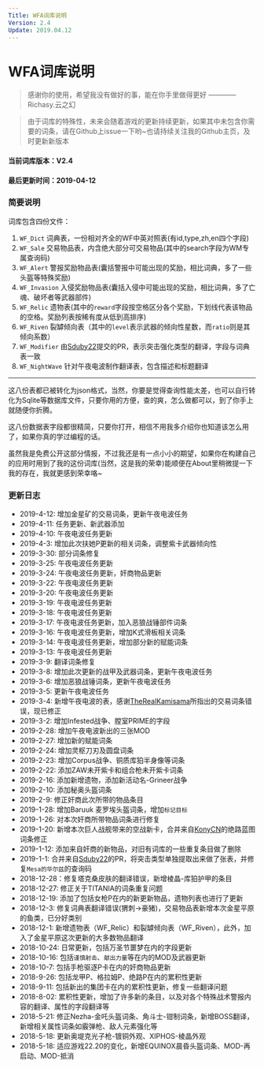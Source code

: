 ```yaml
---
Title: WFA词库说明
Version: 2.4
Update: 2019.04.12
---
```


# WFA词库说明
> 感谢你的使用，希望我没有做好的事，能在你手里做得更好
———— Richasy.云之幻

> 由于词库的特殊性，未来会随着游戏的更新持续更新，如果其中未包含你需要的词条，请在Github上issue一下哟~也请持续关注我的Github主页，及时更新新版本

#### 当前词库版本：V2.4
#### 最后更新时间：2019-04-12

### 简要说明
词库包含四份文件：
1. `WF_Dict` 词典表，一份相对齐全的WF中英对照表(有id,type,zh,en四个字段)
2. `WF_Sale` 交易物品表，内含绝大部分可交易物品(其中的search字段为WM专属查询码)
3. `WF_Alert` 警报奖励物品表(囊括警报中可能出现的奖励，相比词典，多了一些头盔等特殊奖励)
4. `WF_Invasion` 入侵奖励物品表(囊括入侵中可能出现的奖励，相比词典，多了亡魂、破坏者等武器部件)
5. `WF_Relic` 遗物表(其中的`reward`字段按空格区分各个奖励，下划线代表该物品的空格。奖励列表按稀有度从低到高排序)
6. `WF_Riven` 裂罅倾向表（其中的`level`表示武器的倾向性星数，而`ratio`则是其倾向系数）
7. `WF_Modifier` 由[Sduby22](https://github.com/Sduby22)提交的PR，表示突击强化类型的翻译，字段与词典表一致
8. `WF_NightWave` 针对午夜电波制作翻译表，包含描述和标题翻译
___
这八份表都已被转化为json格式，当然，你要是觉得查询性能太差，也可以自行转化为Sqlite等数据库文件，只要你用的方便，查的爽，怎么做都可以，到了你手上就随便你折腾。

这八份数据表字段都很精简，只要你打开，相信不用我多介绍你也知道该怎么用了，如果你真的学过编程的话。

虽然我是免费公开这部分情报，不过我还是有一点小小的期望，如果你在构建自己的应用时用到了我的这份词库(当然，这是我的荣幸)能顺便在About里稍微提一下我的存在，我就更感到荣幸咯~

### 更新日志

* 2019-4-12: 增加金星矿的交易词条，更新午夜电波任务
* 2019-4-11: 任务更新、新武器添加
* 2019-4-10: 午夜电波任务更新
* 2019-4-3: 增加此次扶她P更新的相关词条，调整紫卡武器倾向性
* 2019-3-30: 部分词条修复
* 2019-3-25: 午夜电波任务更新
* 2019-3-24: 午夜电波任务更新，奸商物品更新
* 2019-3-22: 午夜电波任务更新
* 2019-3-20: 午夜电波任务更新
* 2019-3-19: 午夜电波任务更新
* 2019-3-18: 午夜电波任务更新
* 2019-3-17: 午夜电波任务更新，加入恶狼战锤部件词条
* 2019-3-16: 午夜电波任务更新，增加K式滑板相关词条
* 2019-3-14: 午夜电波任务更新，增加部分新的赋能词条
* 2019-3-13: 午夜电波任务更新
* 2019-3-9: 翻译词条修复
* 2019-3-8: 增加此次更新的战甲及武器词条，更新午夜电波任务
* 2019-3-6: 增加恶狼战锤词条，更新午夜电波任务
* 2019-3-5: 更新午夜电波任务
* 2019-3-4: 新增午夜电波的表，感谢[TheRealKamisama](https://github.com/TheRealKamisama)所指出的交易词条错误，现已修正
* 2019-3-2: 增加Infested战争、膛室PRIME的字段
* 2019-2-28: 增加午夜电波新出的三张MOD
* 2019-2-27: 增加新的赋能词条
* 2019-2-24: 增加灵枢刀刃及圆盘词条
* 2019-2-23: 增加Corpus战争、铜质库狛半身像等词条
* 2019-2-22: 添加ZAW未开紫卡和组合枪未开紫卡词条
* 2019-2-16: 添加新增遗物，添加新活动名-Grineer战争
* 2019-2-10: 添加秘奥头盔词条
* 2019-2-9: 修正奸商此次所带的物品条目
* 2019-1-28: 增加Baruuk 麦罗埃头盔词条，增加`标记目标`
* 2019-1-26: 对本次奸商所带物品词条进行修复
* 2019-1-20: 新增本次巨人战舰带来的空战新卡，合并来自[KonyCN](https://github.com/KonyCN)的绝路蓝图词条修正
* 2019-1-12: 添加来自奸商的新物品，对旧有词库的一些重复条目做了删除
* 2019-1-1: 合并来自[Sduby22](https://github.com/Sduby22)的PR，将突击类型单独提取出来做了张表，并修复`Mesa的华尔兹`的查询码
* 2018-12-28：修复塔克桑皮肤的翻译错误，新增棱晶-库狛护甲的条目
* 2018-12-27: 修正关于TITANIA的词条重复问题
* 2018-12-19: 添加了包括女枪P在内的新更新物品，遗物列表也进行了更新
* 2018-12-3: 修复词典表翻译错误(猬刺->豪猪)，交易物品表新增本次金星平原的鱼类，已分好类别
* 2018-12-1: 新增遗物表（WF_Relic）和裂罅倾向表（WF_Riven），此外，加入了金星平原这次更新的大多数物品翻译
* 2018-10-24: 日常更新，包括万圣节噩梦在内的字段更新
* 2018-10-16: 包括`谨慎射击`、`献出力量`等在内的MOD及武器更新
* 2018-10-7: 包括手枪驱逐P卡在内的奸商物品更新
* 2018-9-26: 包括龙甲P、格拉姆P、绝路P在内的累积性更新
* 2018-9-11: 包括新出的集团卡在内的累积性更新，修复一些翻译问题
* 2018-8-02: 累积性更新，增加了许多新的条目，以及对各个特殊战术警报内容的翻译、属性的字段翻译等
* 2018-5-21: 修正Nezha-金吒头盔词条、角斗士-钳制词条，新增BOSS翻译，新增相关属性词条如霰弹枪、敌人元素强化等
* 2018-5-18: 更新奥堤克光子枪-镀铜外观、XIPHOS-棱晶外观
* 2018-5-18: 适应游戏22.20的变化，新增EQUINOX晨昏头盔词条、MOD-再启动、MOD-抵消





